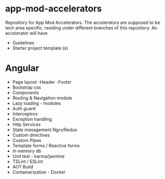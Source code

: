 # app-mod-accelerators

Repository for App Mod Accelerators. The accelerators are supposed to be tech area specific, residing under different branches of this repository. An accelerator will have 

- Guidelines
- Starter project template (s)


# Angular

- Page layout
  -Header
  -Footer
- Bootstrap css
- Components
- Routing & Navigation module
- Lazy loading  - modules
- Auth guard
- Interceptros
- Exception handling
- Http Services
- State management  Ngrx/Redux
- Custom directives
- Custom Pipes
- Template forms / Reactive forms
- In memory db
- Unit test - karma/jasmine 
- TSLint / ESLint
- AOT Build
- Containerization - Docker

